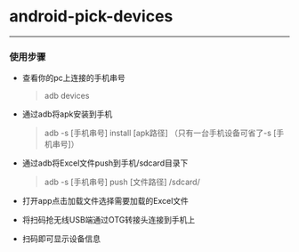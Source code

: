 # android-pick-devices
___
### 使用步骤
* 查看你的pc上连接的手机串号

  > adb devices
* 通过adb将apk安装到手机

  > adb -s [手机串号] install [apk路径] 
  > （只有一台手机设备可省了-s [手机串号]）
* 通过adb将Excel文件push到手机/sdcard目录下

  > adb -s [手机串号] push [文件路径] /sdcard/
* 打开app点击加载文件选择需要加载的Excel文件
* 将扫码抢无线USB端通过OTG转接头连接到手机上
* 扫码即可显示设备信息
